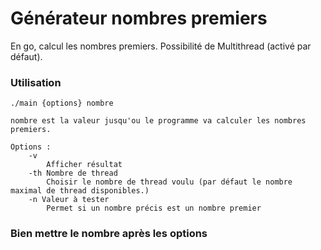 # Générateur nombres premiers

En go, calcul les nombres premiers. Possibilité de Multithread (activé par défaut).

### Utilisation
```
./main {options} nombre

nombre est la valeur jusqu'ou le programme va calculer les nombres premiers.

Options : 
    -v 
        Afficher résultat
    -th Nombre de thread
        Choisir le nombre de thread voulu (par défaut le nombre maximal de thread disponibles.)
    -n Valeur à tester
        Permet si un nombre précis est un nombre premier 
```
### **Bien mettre le nombre après les options**
